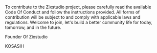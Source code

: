 To contribute to the Zixstudio project, please carefully read the available Code Of Conduct and follow the instructions provided. All forms of contribution will be subject to and comply with applicable laws and regulations.
Welcome to join, let's build a better community life for today, tomorrow, and in the future.

Founder Of Zixstudio

KOSASIH
